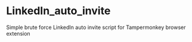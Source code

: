 # LinkedIn_auto_invite
Simple brute force LinkedIn auto invite script for Tampermonkey browser extension
